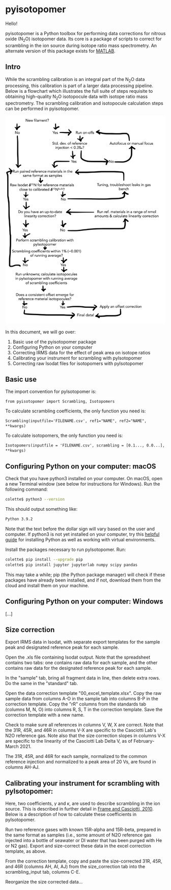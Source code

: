 # pyisotopomer

Hello!

pyisotopomer is a Python toolbox for performing data corrections for nitrous oxide (N<sub>2</sub>O) isotopomer data. Its core is a package of scripts to correct for scrambling in the ion source during isotope ratio mass spectrometry. An alternate version of this package exists for [MATLAB](https://link-to-MATLAB-README.md).

## Intro

While the scrambling calibration is an integral part of the N<sub>2</sub>O data processing, this calibration is part of a larger data processing pipeline. Below is a flowchart which illustrates the full suite of steps requisite to obtaining high-quality N<sub>2</sub>O  isotopocule data with isotope ratio mass spectrometry. The scrambling calibration and isotopocule calculation steps can be performed in pyisotopomer.

![](flowchart.jpg)

In this document, we will go over:

1. Basic use of the pyisotopomer package
2. Configuring Python on your computer
3. Correcting IRMS data for the effect of peak area on isotope ratios
4. Calibrating your instrument for scrambling with pyIsotopomer
5. Correcting raw Isodat files for isotopomers with pyIsotopomer

## Basic use

The import convention for pyIsotopomer is:

```
from pyisotopomer import Scrambling, Isotopomers
```

To calculate scrambling coefficients, the only function you need is:

```
Scrambling(inputfile='FILENAME.csv', ref1="NAME", ref2="NAME", **kwargs)
```

To calculate isotopomers, the only function you need is:

```
Isotopomers(inputfile = 'FILENAME.csv', scrambling = [0.1..., 0.0...], **kwargs)
```

## Configuring Python on your computer: macOS

Check that you have python3 installed on your computer. On macOS, open a new Terminal window (see below for instructions for Windows). Run the following command:

```bash
colette$ python3 --version
```

This should output something like:

```bash
Python 3.9.2
```

Note that the text before the dollar sign will vary based on the user and computer. If python3 is not yet installed on your computer, try this [helpful guide](https://github.com/stanfordpython/python-handouts/blob/master/installing-python-macos.md) for installing Python as well as working with virtual environments.

Install the packages necessary to run pyIsotopomer. Run:

```bash
colette$ pip install --upgrade pip
colette$ pip install jupyter jupyterlab numpy scipy pandas
```

This may take a while; pip (the Python package manager) will check if these packages have already been installed, and if not, download them from the cloud and install them on your machine.

## Configuring Python on your computer: Windows

[...]

## Size correction

Export IRMS data in Isodat, with separate export templates for the sample peak and designated reference peak for each sample.

Open the .xls file containing Isodat output. Note that the spreadsheet contains two tabs: one contains raw data for each sample, and the other contains raw data for the designated reference peak for each sample.

In the "sample" tab, bring all fragment data in line, then delete extra rows. Do the same in the "standard" tab.

Open the data correction template "00_excel_template.xlsx". Copy the raw sample data from columns A-O in the sample tab into columns B-P in the correction template. Copy the "rR" columns from the standards tab (columns M, N, O) into columns R, S, T in the correction template. Save the correction template with a new name.

Check to make sure all references in columns V, W, X are correct. Note that the 31R, 45R, and 46R in columns V-X are specific to the Casciotti Lab's N2O reference gas. Note also that the size correction slopes in columns V-X are specific to the linearity of the Casciotti Lab Delta V, as of February-March 2021.

The 31R, 45R, and 46R for each sample, normalized to the common reference injection and normalized to a peak area of 20 Vs, are found in columns AH-AJ.

## Calibrating your instrument for scrambling with pyIsotopomer:

Here, two coefficients, $\gamma$ and $\kappa$, are used to describe scrambling in the ion source. This is described in further detail in [Frame and Casciotti, 2010](https://www.biogeosciences.net/7/2695/2010/). Below is a description of how to calculate these coefficients in pyIsotopomer.

Run two reference gases with known 15R-alpha and 15R-beta, prepared in the same format as samples (i.e., some amount of N2O reference gas injected into a bottle of seawater or DI water that has been purged with He or N2 gas). Export and size-correct these data in the excel correction template, as above.

From the correction template, copy and paste the size-corrected 31R, 45R, and 46R (columns AH, AI, AJ) from the size_correction tab into the scrambling_input tab, columns C-E. 

Reorganize the size corrected data...
